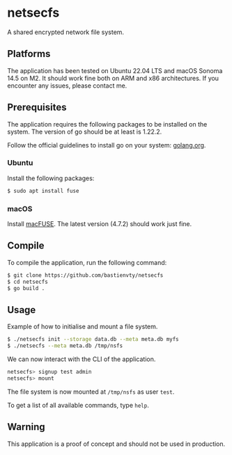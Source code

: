 # netsecfs

A shared encrypted network file system.

## Platforms

The application has been tested on Ubuntu 22.04 LTS and macOS Sonoma 14.5 on M2.
It should work fine both on ARM and x86 architectures. If you encounter any issues, please contact me.

## Prerequisites

The application requires the following packages to be installed on the system.
The version of go should be at least is 1.22.2.

Follow the official guidelines to install go on your system: [golang.org](https://golang.org/doc/install).

### Ubuntu

Install the following packages:

```bash
$ sudo apt install fuse
```

### macOS

Install [macFUSE](https://osxfuse.github.io/). The latest version (4.7.2) should work just fine.

## Compile

To compile the application, run the following command:

```bash
$ git clone https://github.com/bastienvty/netsecfs
$ cd netsecfs
$ go build .
```

## Usage

Example of how to initialise and mount a file system.

```bash
$ ./netsecfs init --storage data.db --meta meta.db myfs
$ ./netsecfs --meta meta.db /tmp/nsfs
```

We can now interact with the CLI of the application.

```bash
netsecfs> signup test admin
netsecfs> mount
```

The file system is now mounted at `/tmp/nsfs` as user `test`.

To get a list of all available commands, type `help`.

## Warning

This application is a proof of concept and should not be used in production.